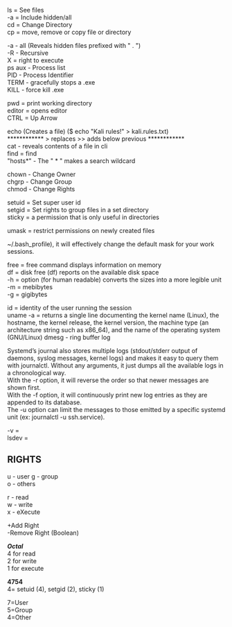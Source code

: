 ls = See files  
-a = Include hidden/all  
cd = Change Directory  
cp = move, remove or copy file or directory  

-a - all (Reveals hidden files prefixed with " . ")  
-R - Recursive  
X = right to execute  
ps aux - Process list  
PID - Process Identifier  
TERM - gracefully stops a .exe  
KILL - force kill .exe  

pwd = print working directory  
editor = opens editor  
CTRL = Up Arrow  

echo (Creates a file) ($ echo "Kali rules!" > kali.rules.txt)  
************ > replaces >> adds below previous ************  
cat - reveals contents of a file in cli  
find = find  
"hosts*" - The " * " makes a search wildcard  

chown - Change Owner  
chgrp - Change Group  
chmod - Change Rights  

setuid = Set super user id  
setgid = Set rights to group files in a set directory  
sticky = a permission that is only useful in directories  

umask = restrict permissions on newly created files  

~/.bash_profile), it will effectively change the default mask for your
work sessions.  

free = free command displays information on memory  
df = disk free (df) reports on the available disk space  
-h = option (for human readable) converts the sizes into a more legible unit  
-m = mebibytes  
-g = gigibytes  

id = identity of the user running the session  
uname -a  = returns a single line documenting the kernel name (Linux), the hostname, the kernel release, the kernel version, the machine type (an architecture string such as x86_64), and the name of the operating system (GNU/Linux)
dmesg - ring buffer log  

Systemd’s journal also stores multiple logs (stdout/stderr output of daemons, syslog messages,
kernel logs) and makes it easy to query them with journalctl. Without any arguments, it just
dumps all the available logs in a chronological way.   
With the -r option, it will reverse the order so that newer messages are shown first.   
With the -f option, it will continuously print new log entries as they are appended to its database.   
The -u option can limit the messages to those emitted by a specific systemd unit (ex: journalctl -u ssh.service).  

-v =   
lsdev =    


##  RIGHTS  

u - user 
g - group  
o - others  

r - read  
w - write  
x - eXecute  

+Add Right  
-Remove Right  (Boolean)  

***Octal***  
4 for read   
2 for write  
1 for execute  

**4754**  
4= setuid (4), setgid (2), sticky (1)  

7=User  
5=Group  
4=Other  

